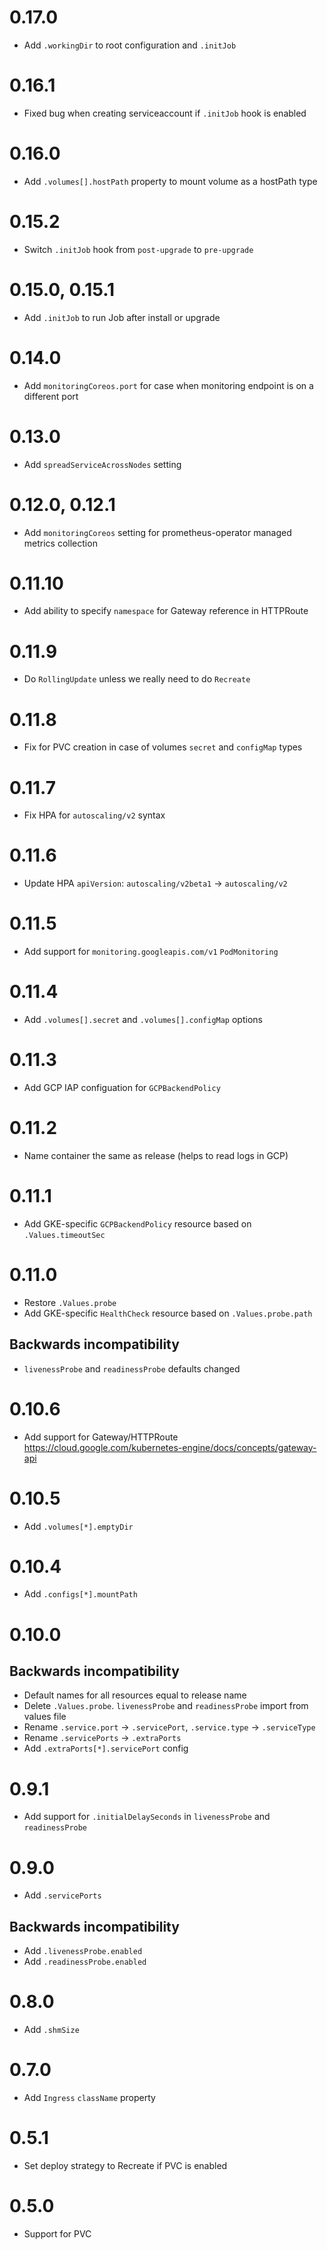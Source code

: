 # 0.17.0

* Add `.workingDir` to root configuration and `.initJob`

# 0.16.1

* Fixed bug when creating serviceaccount if `.initJob` hook is enabled

# 0.16.0

* Add `.volumes[].hostPath` property to mount volume as a hostPath type

# 0.15.2

* Switch `.initJob` hook from `post-upgrade` to `pre-upgrade`

# 0.15.0, 0.15.1

* Add `.initJob` to run Job after install or upgrade

# 0.14.0

* Add `monitoringCoreos.port` for case when monitoring endpoint is on a
  different port

# 0.13.0

* Add `spreadServiceAcrossNodes` setting

# 0.12.0, 0.12.1

* Add `monitoringCoreos` setting for prometheus-operator managed metrics
  collection

# 0.11.10

* Add ability to specify `namespace` for Gateway reference in HTTPRoute

# 0.11.9

* Do `RollingUpdate` unless we really need to do `Recreate`

# 0.11.8

* Fix for PVC creation in case of volumes `secret` and `configMap` types

# 0.11.7

* Fix HPA for `autoscaling/v2` syntax

# 0.11.6

* Update HPA `apiVersion`: `autoscaling/v2beta1` -> `autoscaling/v2`

# 0.11.5

* Add support for `monitoring.googleapis.com/v1` `PodMonitoring`

# 0.11.4

* Add `.volumes[].secret` and `.volumes[].configMap` options

# 0.11.3

* Add GCP IAP configuation for `GCPBackendPolicy`

# 0.11.2

* Name container the same as release (helps to read logs in GCP)

# 0.11.1

* Add GKE-specific `GCPBackendPolicy` resource based on `.Values.timeoutSec`

# 0.11.0

* Restore `.Values.probe`
* Add GKE-specific `HealthCheck` resource based on `.Values.probe.path`

## Backwards incompatibility

* `livenessProbe` and `readinessProbe` defaults changed

# 0.10.6

* Add support for Gateway/HTTPRoute
  https://cloud.google.com/kubernetes-engine/docs/concepts/gateway-api

# 0.10.5

* Add `.volumes[*].emptyDir`

# 0.10.4

* Add `.configs[*].mountPath`

# 0.10.0

## Backwards incompatibility

* Default names for all resources equal to release name
* Delete `.Values.probe`. `livenessProbe` and `readinessProbe` import from values file
* Rename `.service.port` -> `.servicePort`, `.service.type` -> `.serviceType`
* Rename `.servicePorts` -> `.extraPorts`
* Add `.extraPorts[*].servicePort` config

# 0.9.1

* Add support for `.initialDelaySeconds` in `livenessProbe` and `readinessProbe`

# 0.9.0

* Add `.servicePorts`

## Backwards incompatibility

* Add `.livenessProbe.enabled`
* Add `.readinessProbe.enabled`

# 0.8.0

* Add `.shmSize`

# 0.7.0

* Add `Ingress` `className` property

# 0.5.1

* Set deploy strategy to Recreate if PVC is enabled

# 0.5.0

* Support for PVC
